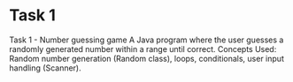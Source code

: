 # Task 1
Task 1 - Number guessing game
A Java program where the user guesses a randomly generated number within a range until correct.
Concepts Used: Random number generation (Random class), loops, conditionals, user input handling (Scanner).


